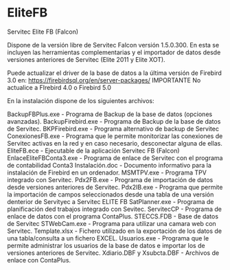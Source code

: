 # EliteFB
Servitec Elite FB (Falcon)

Dispone de la versión libre de Servitec Falcon versión 1.5.0.300. En esta se incluyen las herramientas complementarias y el importador de datos desde versiones anteriores de Servitec (Elite 2011 y Elite XOT).

Puede actualizar el driver de la base de datos a la última versión de Firebird 3.0 en: https://firebirdsql.org/en/server-packages/
IMPORTANTE No actualice a FIrebird 4.0 o Firebird 5.0

En la instalación dispone de los siguientes archivos:

BackupFBPlus.exe - Programa de Backup de la base de datos (opciones avanzadas).
BackupFirebird.exe - Programa de Backup de la base de datos de Servitec.
BKPFirebird.exe - Programa alternativo de backup de Servitec
ConexionesFB.exe - Programa que le permite monitorizar las conexiones de Servitec activas en la red y en caso necesario, desconectar alguna de ellas.
EliteFB.ece - Ejecutable de la aplicación Servitec FB (Falcon)
EnlaceEliteFBConta3.exe - Programa de enlace de Servitec con el programa de contabilidad Conta3
Instalación.doc - Documento informativo para la instalación de Firebird en un ordenador.
MSMTPV.exe - Programa TPV integrado con Servitec.
Pdx2FB.exe - Programa de importación de datos desde versiones anteriores de Servitec.
Pdx2IB.exe - Programa que permite la importación de campos seleccionados desde una tabla de una versión denterior de Servityec a Servitec ELITE FB
SatPlanner.exe - Programa de planificación ded trabajos integrado con Sevitec.
ServitecCP - Programa de enlace de datos con el programa ContaPlus.
STECCS.FDB - Base de datos de Servitec
STWebCam.exe - Programa para utilizar una camara web con Servitec.
Template.xlsx - Fichero utilizado en la exportación de los datos de una tabla/consulta a un fichero EXCEL.
Usuarios.exe - Programa que le permite administrar los usuarios de la base de datos e importar los de versiones anteriores de Servitec.
Xdiario.DBF y Xsubcta.DBF - Archivos de enlace con ContaPlus.
